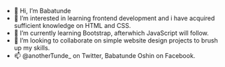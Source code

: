 - 👋 Hi, I’m Babatunde
- 👀 I’m interested in learning frontend development and i have acquired sufficient knowledge on HTML and CSS.
- 🌱 I’m currently learning Bootstrap, afterwhich JavaScript will follow.
- 💞️ I’m looking to collaborate on simple website design projects to brush up my skills.
- 📫 @anotherTunde_ on Twitter, Babatunde Oshin on Facebook.

<!---
regal-shabazz/regal-shabazz is a ✨ special ✨ repository because its `README.md` (this file) appears on your GitHub profile.
You can click the Preview link to take a look at your changes.
--->
